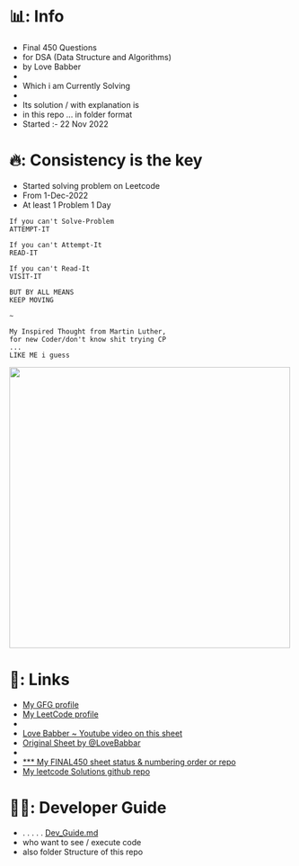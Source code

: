 <!-- ![Love-Babbar-Final-450](https://socialify.git.ci/withrvr/DSA-Final-450-Sheet?description=1&descriptionEditable=Final%20450%20DSA%20Questions%20~%20(%20Currently%20Solving%20)%20~%20by%20%40LoveBabber&font=Inter&language=1&name=1&owner=1&pattern=Charlie%20Brown&theme=Auto) -->

# 📊: Info

- Final 450 Questions
- for DSA (Data Structure and Algorithms)
- by Love Babber
-
- Which i am Currently Solving
-
- Its solution / with explanation is
- in this repo ... in folder format
- Started :- 22 Nov 2022


# 🔥: Consistency is the key

- Started solving problem on Leetcode
- From 1-Dec-2022
- At least 1 Problem 1 Day

<!-- ```
IF YOU CAN'T SOLVE-PROBLEM
ATTEMPT-IT
IF YOU CAN'T ATTEMPT-IT
READ-IT
IF YOU CAN'T READ-IT
VISIT-IT
BUT BY ALL MEANS,
KEEP MOVING
``` -->

```
If you can't Solve-Problem
ATTEMPT-IT

If you can't Attempt-It
READ-IT

If you can't Read-It
VISIT-IT

BUT BY ALL MEANS
KEEP MOVING

~

My Inspired Thought from Martin Luther,
for new Coder/don't know shit trying CP
...
LIKE ME i guess
```

<img src="./quote.jpg" height="500" />
<!-- https://www.myincrediblewebsite.com/wp-content/uploads/2017/01/MLK-on-Moving.jpg -->

<br>

# 🔗: Links

- [My GFG profile](https://auth.geeksforgeeks.org/user/withrvr/)
- [My LeetCode profile](https://leetcode.com/withrvr/)
-
- [Love Babber ~ Youtube video on this sheet](https://www.youtube.com/watch?v=4iFALQ1ACdA&ab_channel=LoveBabbar)
- [Original Sheet by @LoveBabbar](https://drive.google.com/file/d/1FMdN_OCfOI0iAeDlqswCiC2DZzD4nPsb/view)
-
- [*** My FINAL450 sheet status & numbering order or repo](https://docs.google.com/spreadsheets/d/1-tJhKLvCRnb4KHBgQsDFLWERWeFerVZQaVP1v12COuQ/edit?usp=sharing)
- [My leetcode Solutions github repo](https://github.com/withrvr/Leetcode)

# 🧑‍💻: Developer Guide
- . . . . . [Dev_Guide.md](./dev_guide.md)
- who want to see / execute code
- also folder Structure of this repo
